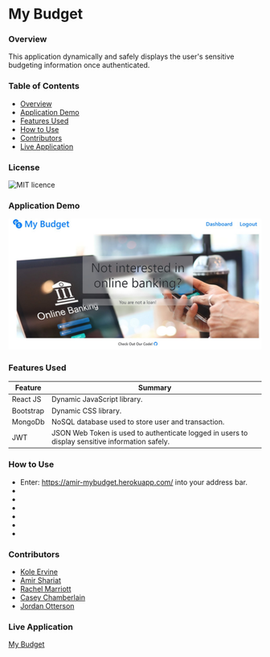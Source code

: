 # My Budget

### Overview
This application dynamically and safely displays the user's sensitive budgeting information once authenticated.

### Table of Contents
- [Overview](#overview)
- [Application Demo](#application-demo)
- [Features Used](#features-used)
- [How to Use](#how-to-use)
- [Contributors](#contributors)
- [Live Application](#live-application)

### License
![MIT licence](https://img.shields.io/badge/license-MIT-blue.svg)

### Application Demo
![My Budget Demo](./client/src/assets/demo/demo.jpg)

### Features Used
| Feature       | Summary                                                                                                  | 
| ------------- | -------------------------------------------------------------------------------------------------------- |
| React JS | Dynamic JavaScript library. |
| Bootstrap | Dynamic CSS library. |
| MongoDb | NoSQL database used to store user and transaction. |
| JWT | JSON Web Token is used to authenticate logged in users to display sensitive information safely. |

### How to Use
* Enter: https://amir-mybudget.herokuapp.com/ into your address bar.
* 
* 
* 
* 
* 
* 

### Contributors
- [Kole Ervine](https://github.com/BullMooseDev)
- [Amir Shariat](https://github.com/AShariat)
- [Rachel Marriott](https://github.com/Rachel8078)
- [Casey Chamberlain](https://github.com/KCaseyChamberlain)
- [Jordan Otterson](https://github.com/Otterpop7)

### Live Application

[My Budget](https://amir-mybudget.herokuapp.com/)